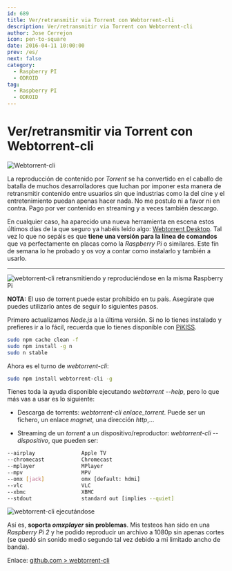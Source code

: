 ```yaml
---
id: 689
title: Ver/retransmitir via Torrent con Webtorrent-cli
description: Ver/retransmitir via Torrent con Webtorrent-cli
author: Jose Cerrejon
icon: pen-to-square
date: 2016-04-11 10:00:00
prev: /es/
next: false
category:
  - Raspberry PI
  - ODROID
tag:
  - Raspberry PI
  - ODROID
---
```


# Ver/retransmitir via Torrent con Webtorrent-cli

![Webtorrent-cli](/images/2016/04/Webtorrent-cli.png)

La reproducción de contenido por *Torrent* se ha convertido en el caballo de batalla de muchos desarrolladores que luchan por imponer esta manera de retransmitir contenido entre usuarios sin que industrias como la del cine y el entretenimiento puedan apenas hacer nada. No me postulo ni a favor ni en contra. Pago por ver contenido en streaming y a veces también descargo.

En cualquier caso, ha aparecido una nueva herramienta en escena estos últimos días de la que seguro ya habéis leído algo: [Webtorrent Desktop](https://webtorrent.io/desktop). Tal vez lo que no sepáis es que **tiene una versión para la línea de comandos** que va perfectamente en placas como la *Raspberry Pi* o similares. Este fín de semana lo he probado y os voy a contar como instalarlo y también a usarlo.

- - -
![webtorrent-cli retransmitiendo y reproduciéndose en la misma Raspberry Pi](/images/2016/04/wtorrent_example.png "webtorrent-cli retransmitiendo y reproduciéndose en la misma Raspberry Pi")

**NOTA:** El uso de torrent puede estar prohibido en tu país. Asegúrate que puedes utilizarlo antes de seguir lo siguientes pasos.

Primero actualizamos *Node.js* a la última versión. Si no lo tienes instalado y prefieres ir a lo fácil, recuerda que lo tienes disponible con [PiKISS](https://github.com/jmcerrejon/PiKISS).

```bash
sudo npm cache clean -f
sudo npm install -g n
sudo n stable
```

Ahora es el turno de *webtorrent-cli*:

```bash
sudo npm install webtorrent-cli -g
```

Tienes toda la ayuda disponible ejecutando *webtorrent --help*, pero lo que más vas a usar es lo siguiente:

* Descarga de torrents: *webtorrent-cli enlace_torrent*. Puede ser un fichero, un enlace *magnet*, una dirección *http*,...

* Streaming de un *torrent* a un dispositivo/reproductor: *webtorrent-cli --dispositivo*, que pueden ser:

```bash
--airplay               Apple TV
--chromecast            Chromecast
--mplayer               MPlayer
--mpv                   MPV
--omx [jack]            omx [default: hdmi]
--vlc                   VLC
--xbmc                  XBMC
--stdout                standard out [implies --quiet]
```

![webtorrent-cli ejecutándose](/images/2016/04/wtorrent_streaming.png "webtorrent-cli ejecutándose")

Así es, **soporta *omxplayer* sin problemas**. Mis testeos han sido en una *Raspberry Pi 2* y he podido reproducir un archivo a 1080p sin apenas cortes (se quedó sin sonido medio segundo tal vez debido a mi limitado ancho de banda).

Enlace: [github.com > webtorrent-cli](https://github.com/feross/webtorrent-cli)